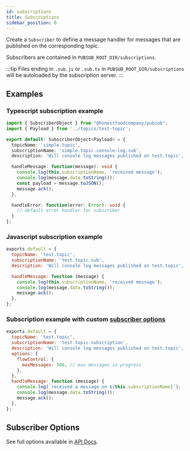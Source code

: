 ```yaml
---
id: subscriptions
title: Subscriptions
sidebar_position: 0
---
```


Create a `Subscriber` to define a message handler for messages that are published on the corresponding topic.

Subscribers are contained in `PUBSUB_ROOT_DIR/subscriptions`.

:::tip
Files ending in `.sub.js` or `.sub.ts` in `PUBSUB_ROOT_DIR/subscriptions` will be autoloaded by the subscription server.
:::

## Examples

### Typescript subscription example

```ts title="/pubsub/subscriptions/simple.topic.name.console-log.sub.ts"
import { SubscriberObject } from "@honestfoodcompany/pubsub"; 
import { Payload } from '../topics/test-topic';

export default: SubscriberObject<Payload> = {
  topicName: 'simple.topic',
  subscriptionName: 'simple.topic.console-log.sub',
  description: 'Will console log messages published on test.topic',

  handleMessage: function(message): void {
    console.log(this.subscriptionName, 'received message');
    console.log(message.data.toString());
    const payload = message.toJSON();
    message.ack();
  },

  handleError: function(error: Error): void {
    // default error handler for subscriber
  }
};

```

### Javascript subscription example

```js title="/pubsub/subscriptions/simple.topic.name.sub.js"
exports.default = {
  topicName: 'test.topic',
  subscriptionName: 'test.topic.sub',
  description: 'Will console log messages published on test.topic',

  handleMessage: function (message) {
    console.log(this.subscriptionName, 'received message');
    console.log(message.data.toString());
    message.ack();
  },
};
```

### Subscription example with custom [subscriber options](#subscriber-options)

```js title="/pubsub/subscriptions/simple.topic.name.subscription.js
exports.default = {
  topicName: 'test.topic',
  subscriptionName: 'test.topic.subscription',
  description: 'Will console log messages published on test.topic',
  options: {
    flowControl: {
      maxMessages: 500, // max messages in progress
    },
  },
  handleMessage: function (message) {
    console.log(`received a message on ${this.subscriptionName}`);
    console.log(message.data.toString());
    message.ack();
  },
};
```

## Subscriber Options

See full options available in [API Docs](../api/interfaces/subscriberoptions).
